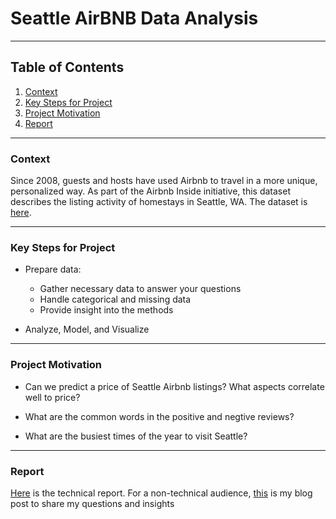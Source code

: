 # Seattle AirBNB Data Analysis

---

## Table of Contents

1. [Context](#jump1)
2. [Key Steps for Project](#jump3)
3. [Project Motivation](#jump2)
4. [Report](#jump4)



---
### <span id="jump1">Context</span>

Since 2008, guests and hosts have used Airbnb to travel in a more unique, personalized way. As part of the Airbnb Inside initiative, this dataset describes the listing activity of homestays in Seattle, WA. The dataset is [here](https://www.kaggle.com/airbnb/seattle/data).


---
### <span id="jump3">Key Steps for Project</span>


* Prepare data:

    * Gather necessary data to answer your questions
    * Handle categorical and missing data
    * Provide insight into the methods
 
 
 * Analyze, Model, and Visualize

---

### <span id="jump2">Project Motivation</span>

* Can we predict a price of Seattle Airbnb listings? What aspects correlate well to price?

* What are the common words in the positive and negtive reviews?

* What are the busiest times of the year to visit Seattle?


---
### <span id="jump4">Report</span>
[Here](https://github.com/Yinggewen/Seattle_AirBNB_Data/blob/main/Seattle_Airbnb_House.ipynb) is the technical report. For a non-technical audience, [this](https://github.com/Yinggewen/Seattle_AirBNB_Data/blob/main/Blog_Post.md) is my blog post to share my questions and insights
